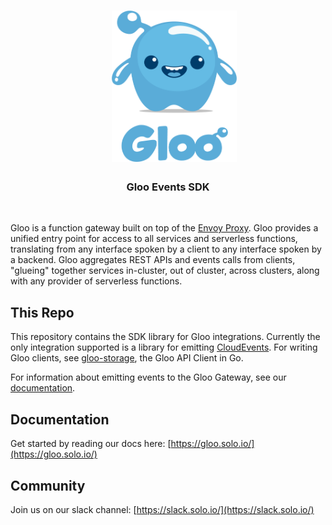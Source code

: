 <h1 align="center">
    <img src="Gloo-01.png" alt="Gloo Events SDK" width="200" height="242">
  <br>
</h1>


<h3 align="center">Gloo Events SDK</h3>
<BR>

Gloo is a function gateway built on top of the [Envoy Proxy](https://www.Envoyproxy.io). Gloo provides a unified entry point
for access to all services and serverless functions, translating from any interface spoken by a client to any interface
spoken by a backend. Gloo aggregates REST APIs and events calls from clients, "glueing" together services in-cluster, 
out of cluster, across clusters, along with any provider of serverless functions.

This Repo 
----

This repository contains the SDK library for Gloo integrations. Currently the only integration supported is a library for
emitting [CloudEvents](TODO). For writing Gloo clients, see [gloo-storage](https://www.github.com/solo-io/gloo-storage), the 
Gloo API Client in Go. 

For information about emitting events to the Gloo Gateway, see our [documentation](https://gloo.solo.io). 

Documentation
-----

Get started by reading our docs here: [https://gloo.solo.io/](https://gloo.solo.io/)

Community
-----
Join us on our slack channel: [https://slack.solo.io/](https://slack.solo.io/)


